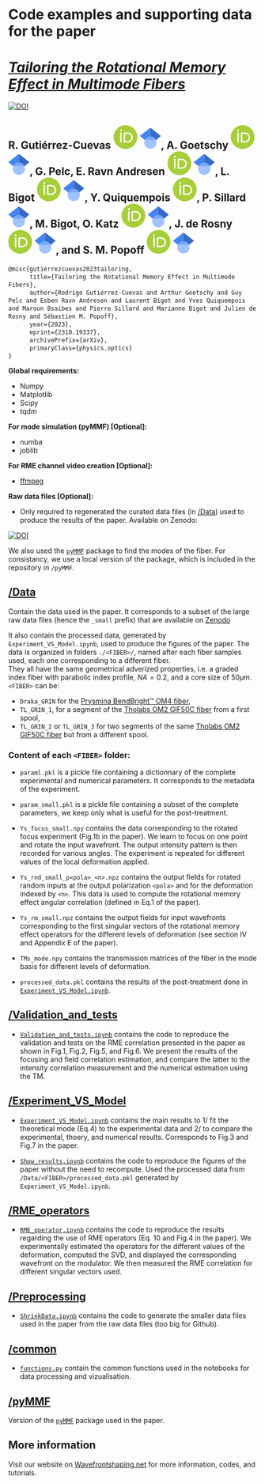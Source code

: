 # Code examples and supporting data for the paper

# [_Tailoring the Rotational Memory Effect in Multimode Fibers_](https://arxiv.org/abs/2310.19337)

[![DOI](https://zenodo.org/badge/DOI/10.48550/arXiv.2310.19337.svg)](https://doi.org/10.48550/arXiv.2310.19337)

## **R. Gutiérrez-Cuevas [![](./ressources/logos/orcid.svg)](https://orcid.org/0000-0002-3451-6684) [![](./ressources/logos/gscholar.svg)](https://scholar.google.com/citations?user=7BSmVYkAAAAJ), A. Goetschy [![](./ressources/logos/orcid.svg)](https://orcid.org/0000-0002-2307-5422) [![](./ressources/logos/gscholar.svg)](https://scholar.google.com/citations?user=kYPAOeoAAAAJ), G. Pelc, E. Ravn Andresen [![](./ressources/logos/orcid.svg)](https://orcid.org/0000-0002-7522-6165) [![](./ressources/logos/gscholar.svg)](https://scholar.google.com/citations?user=rOnoGQwAAAAJ), L. Bigot [![](./ressources/logos/orcid.svg)](https://orcid.org/0000-0002-3541-7039) [![](./ressources/logos/gscholar.svg)](https://scholar.google.com/citations?user=3QI3enIAAAAJ), Y. Quiquempois [![](./ressources/logos/orcid.svg)](https://orcid.org/0000-0002-9674-9459), P. Sillard [![](./ressources/logos/gscholar.svg)](https://scholar.google.com/citations?user=3PhLzJQAAAAJ), M. Bigot, O. Katz [![](./ressources/logos/orcid.svg)](https://orcid.org/0000-0002-7746-6349) [![](./ressources/logos/gscholar.svg)](https://scholar.google.com/citations?user=jf9V6UUAAAAJ), J. de Rosny [![](./ressources/logos/orcid.svg)](https://orcid.org/0000-0001-8209-532X) [![](./ressources/logos/gscholar.svg)](https://scholar.google.com/citations?user=lQ37YAQAAAAJ), and S. M. Popoff [![](./ressources/logos//orcid.svg)](https://orcid.org/0000-0002-7199-9814) [![](./ressources/logos/gscholar.svg)](https://scholar.google.com/citations?user=2OuzjokAAAAJ)**

```
@misc{gutiérrezcuevas2023tailoring,
      title={Tailoring the Rotational Memory Effect in Multimode Fibers},
      author={Rodrigo Gutiérrez-Cuevas and Arthur Goetschy and Guy Pelc and Esben Ravn Andresen and Laurent Bigot and Yves Quiquempois and Maroun Bsaibes and Pierre Sillard and Marianne Bigot and Julien de Rosny and Sébastien M. Popoff},
      year={2023},
      eprint={2310.19337},
      archivePrefix={arXiv},
      primaryClass={physics.optics}
}
```

**Global requirements:**

- Numpy
- Matplotlib
- Scipy
- tqdm

**For mode simulation (pyMMF) \[Optional\]:**

- numba
- joblib

**For RME channel video creation \[Optional\]:**

- [ffmpeg](https://ffmpeg.org/)

**Raw data files \[Optional\]:**

- Only required to regenerated the curated data files (in [/Data](Data/)) used to produce the results of the paper. Available on Zenodo:

[![DOI](https://zenodo.org/badge/DOI/10.5281/zenodo.10058496.svg)](https://doi.org/10.5281/zenodo.10058496)

We also used the [`pyMMF`](github.com/wavefrontshaping/pymmf) package to find the modes of the fiber.
For consistancy, we use a local version of the package, which is included in the repository in `/pyMMF`.

## [/Data](Data/)

Contain the data used in the paper.
It corresponds to a subset of the large raw data files (hence the `_small` prefix) that are available on [Zenodo](https://doi.org/10.5281/zenodo.10058496)

It also contain the processed data, generated by `Experiment_VS_Model.ipynb`, used to produce the figures of the paper.
The data is organized in folders `./<FIBER>/`,
named after each fiber samples used, each one corresponding to a different fiber.  
They all have the same geometrical adverized properties,
i.e. a graded index fiber with parabolic index profile, $NA=0.2$, and a core size of $50 \mu m$.
`<FIBER>` can be:

- `Draka_GRIN` for the [Prysmina BendBright™ OM4 fiber](https://www.prysmiangroup.com/en/bendbright-tm-om4),
- `TL_GRIN_1`, for a segment of the [Tholabs OM2 GIF50C fiber](https://www.thorlabs.de/thorProduct.cfm?partNumber=GIF50C) from a first spool,
- `TL_GRIN_2` or `TL_GRIN_3` for two segments of the same [Tholabs OM2 GIF50C fiber](https://www.thorlabs.de/thorProduct.cfm?partNumber=GIF50C) but from a different spool.

### Content of each `<FIBER>` folder:

- `paraml.pkl` is a pickle file containing a dictionnary of the complete experimental and numerical parameters.
  It corresponds to the metadata of the experiment.

- `param_small.pkl` is a pickle file containing a subset of the complete parameters, we keep only what is useful for the post-treatment.

- `Ys_focus_small.npy` contains the data corresponding to the rotated focus experiment (Fig.1b in the paper).
  We learn to focus on one point and rotate the input wavefront. The output intensity pattern is then recorded for various angles.
  The experiment is repeated for different values of the local deformation applied.

- `Ys_rnd_small_p<pola>_<n>.npz` contains the output fields for rotated random inputs at the output polarization `<pola>` and for the deformation indexed by `<n>`. This data is used to compute the rotational memory effect angular correlation (defined in Eq.1 of the paper).

- `Ys_rm_small.npz` contains the output fields for input wavefronts corresponding to the first singular vectors of the rotational memory effect operators for the different levels of deformation (see section IV and Appendix E of the paper).

- `TMs_mode.npy` contains the transmission matrices of the fiber in the mode basis for different levels of deformation.

- `processed_data.pkl` contains the results of the post-treatment done in [`Experiment_VS_Model.ipynb`](Experiment_VS_Model/Experiment_VS_Model.ipynb).

## [/Validation_and_tests](Validation_and_tests/)

- [`Validation_and_tests.ipynb`](Validation_and_tests/Validation_and_tests.ipynb) contains the code to reproduce the validation and tests on the RME correlation presented in the paper as shown in Fig.1, Fig.2, Fig.5, and Fig.6.
  We present the results of the focusing and field correlation estimation, and compare the latter to the intensity correlation measurement and the numerical estimation using the TM.

## [/Experiment_VS_Model](Experiment_VS_Model/)

- [`Experiment_VS_Model.ipynb`](Experiment_VS_Model/Experiment_VS_Model.ipynb) contains the main results to 1/ fit the theoretical mode (Eq.4) to the experimental data and 2/ to compare the experimental, thoery, and numerical results.
  Corresponds to Fig.3 and Fig.7 in the paper.

- [`Show_results.ipynb`](Experiment_VS_Model/Show_results.ipynb) contains the code to reproduce the figures of the paper without the need to recompute.
  Used the processed data from `/Data/<FIBER>/processed_data.pkl` generated by `Experiment_VS_Model.ipynb`.

## [/RME_operators](RME_operators/)

- [`RME_operator.ipynb`](RME_operators/Show_results.ipynb) contains the code to reproduce the results regarding the use of RME operators (Eq. 10 and Fig.4 in the paper).
  We experimentally estimated the operators for the different values of the deformation,
  computed the SVD,
  and displayed the corresponding wavefront on the modulator.
  We then measured the RME correlation for different singular vectors used.

## [/Preprocessing](Preprocessing/)

- [`ShrinkData.ipynb`](Preprocessing/ShrinkData.ipynb) contains the code to generate the smaller data files used in the paper from the raw data files (too big for Github).

## [/common](common/)

- [`functions.py`](common/functions.py) contain the common functions used in the notebooks for data processing and vizualisation.

## [/pyMMF](pyMMF/)

Version of the [`pyMMF`](github.com/wavefrontshaping/pymmf) package used in the paper.

## More information

Visit our website on [Wavefrontshaping.net](https://wavefrontshaping.net) for more information, codes, and tutorials.
